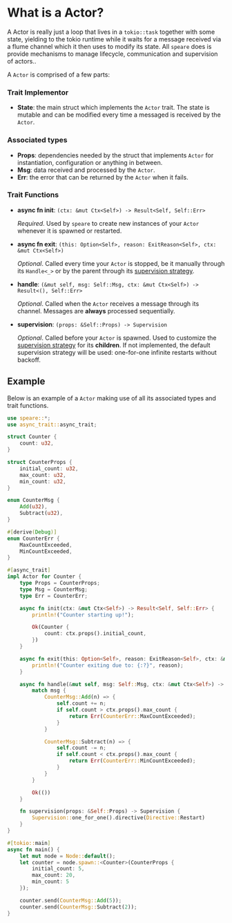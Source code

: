 # What is a Actor?
A Actor is really just a loop that lives in a `tokio::task` together with some state, yielding to the tokio runtime while it waits for a message received via a flume channel which it then uses to modify its state. All `speare` does is provide mechanisms to manage lifecycle, communication and supervision of actors..

A `Actor` is comprised of a few parts:
### Trait Implementor
- **State**: the main struct which implements the `Actor` trait. The state is mutable and can be modified every time a messaged is received by the `Actor`.

### Associated types
- **Props**: dependencies needed by the struct that implements `Actor` for instantiation, configuration or anything in between.
- **Msg**: data received and processed by the `Actor`.
- **Err**: the error that can be returned by the `Actor` when it fails.

### Trait Functions
- **async fn init**: `(ctx: &mut Ctx<Self>) -> Result<Self, Self::Err>`

    *Required*. Used by `speare` to create new instances of your `Actor` whenever it is spawned or restarted.

- **async fn exit**: `(this: Option<Self>, reason: ExitReason<Self>, ctx: &mut Ctx<Self>)`

    *Optional*. Called every time your `Actor` is stopped, be it manually through its `Handle<_>` or
    by the parent through its [supervision strategy](./supervision.md).

- **handle**: `(&mut self, msg: Self::Msg, ctx: &mut Ctx<Self>) -> Result<(), Self::Err>`

    *Optional*. Called when the `Actor` receives a message through its channel. 
    Messages are **always** processed sequentially.

- **supervision**: `(props: &Self::Props) -> Supervision`

    *Optional*. Called before your `Actor` is spawned. Used to customize the [supervision strategy](./supervision.md)
    for its **children**. If not implemented, the default supervision strategy will
    be used: one-for-one infinite restarts without backoff.


## Example
Below is an example of a `Actor` making use of all its associated types and trait functions.

```rs
use speare::*;
use async_trait::async_trait;

struct Counter {
    count: u32,
}

struct CounterProps {
    initial_count: u32,
    max_count: u32,
    min_count: u32,
}

enum CounterMsg {
    Add(u32),
    Subtract(u32),
}

#[derive(Debug)]
enum CounterErr {
    MaxCountExceeded,
    MinCountExceeded,
}

#[async_trait]
impl Actor for Counter {
    type Props = CounterProps;
    type Msg = CounterMsg;
    type Err = CounterErr;

    async fn init(ctx: &mut Ctx<Self>) -> Result<Self, Self::Err> {
        println!("Counter starting up!");

        Ok(Counter {
            count: ctx.props().initial_count,
        })
    }

    async fn exit(this: Option<Self>, reason: ExitReason<Self>, ctx: &mut Ctx<Self>) {
        println!("Counter exiting due to: {:?}", reason);
    }

    async fn handle(&mut self, msg: Self::Msg, ctx: &mut Ctx<Self>) -> Result<(), Self::Err> {
        match msg {
            CounterMsg::Add(n) => {
                self.count += n;
                if self.count > ctx.props().max_count {
                    return Err(CounterErr::MaxCountExceeded);
                }
            }

            CounterMsg::Subtract(n) => {
                self.count -= n;
                if self.count < ctx.props().max_count {
                    return Err(CounterErr::MinCountExceeded);
                }
            }
        }

        Ok(())
    }

    fn supervision(props: &Self::Props) -> Supervision {
        Supervision::one_for_one().directive(Directive::Restart)
    }
}

#[tokio::main]
async fn main() {
    let mut node = Node::default();
    let counter = node.spawn::<Counter>(CounterProps {
        initial_count: 5,
        max_count: 20,
        min_count: 5
    });

    counter.send(CounterMsg::Add(5));
    counter.send(CounterMsg::Subtract(2));
}
```

